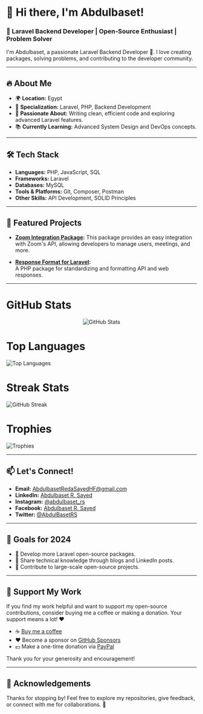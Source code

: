 # 👋 Hi there, I'm Abdulbaset! 

### 🚀 Laravel Backend Developer | Open-Source Enthusiast | Problem Solver
I'm Abdulbaset, a passionate Laravel Backend Developer 🚀. I love creating packages, solving problems, and contributing to the developer community.

---

## 🔥 About Me
- 🌍 **Location:** Egypt  
- 💼 **Specialization:** Laravel, PHP, Backend Development  
- 🎯 **Passionate About:** Writing clean, efficient code and exploring advanced Laravel features.  
- 📚 **Currently Learning:** Advanced System Design and DevOps concepts.  

---

## 🛠 Tech Stack
- **Languages:** PHP, JavaScript, SQL  
- **Frameworks:** Laravel  
- **Databases:** MySQL  
- **Tools & Platforms:** Git, Composer, Postman  
- **Other Skills:** API Development, SOLID Principles  

---

## 🔗 Featured Projects
- **[Zoom Integration Package](https://github.com/AbdulbasetRS/Zoom-Integration):**
  This package provides an easy integration with Zoom's API, allowing developers to manage users, meetings, and more.

- **[Response Format for Laravel](https://github.com/AbdulbasetRS/Response-Format-Trait):**  
  A PHP package for standardizing and formatting API and web responses.
  
---

# GitHub Stats
<div align="center">
  <img src="https://github-readme-stats.vercel.app/api?username=AbdulbasetRS&show_icons=true&theme=dark" alt="GitHub Stats" />
</div>

<!--![GitHub Stats](https://github-readme-stats.vercel.app/api?username=AbdulbasetRS&show_icons=true&theme=dark)-->

# Top Languages
![Top Languages](https://github-readme-stats.vercel.app/api/top-langs/?username=AbdulbasetRS&layout=compact&theme=dark)

# Streak Stats
![GitHub Streak](https://github-readme-streak-stats.herokuapp.com/?user=AbdulbasetRS&theme=dark)

# Trophies
![Trophies](https://github-profile-trophy.vercel.app/?username=AbdulbasetRS&theme=dark&no-bg=true)

<!--
# Activity Graph
![Activity Graph](https://github-readme-activity-graph.cyclic.app/graph?username=AbdulbasetRS&theme=dark)

# Visitors Count
![Visitors](https://visitor-badge.glitch.me/badge?page_id=AbdulbasetRS.AbdulbasetRS)

# Contribution Snake
![Contribution Snake](https://github.com/AbdulbasetRS/AbdulbasetRS/blob/output/github-contribution-grid-snake.svg)

# Achievements
![Achievements](https://github-profile-achievements.vercel.app/api/?username=AbdulbasetRS)

# Dynamic Quotes
![Quote](https://quotes-github-readme.vercel.app/api?type=horizontal&theme=dark)
-->
---

## 📫 Let's Connect!
- **Email:** [AbdulbasetRedaSayedHF@gmail.com](mailto:AbdulbasetRedaSayedHF@gmail.com)  
- **LinkedIn:** [Abdulbaset R. Sayed](https://www.linkedin.com/in/abdulbaset-r-sayed)  
- **Instagram:** [@abdulbaset_rs](https://www.instagram.com/abdulbaset_rs/)  
- **Facebook:** [Abdulbaset R. Sayed](https://www.facebook.com/AbdulBasetRedaSayed/)  
- **Twitter:** [@AbdulBasetRS](https://x.com/AbdulBasetRS)

---

## 🎯 Goals for 2024
- 🔧 Develop more Laravel open-source packages.  
- 📖 Share technical knowledge through blogs and LinkedIn posts.  
- 🤝 Contribute to large-scale open-source projects.  

---

## 🙌 Support My Work
If you find my work helpful and want to support my open-source contributions, consider buying me a coffee or making a donation. Your support means a lot! ❤️

- ☕ [Buy me a coffee](https://buymeacoffee.com/abdulbaset)
- ❤️ Become a sponsor on [GitHub Sponsors](https://github.com/sponsors/AbdulbasetRS)
- 💵 Make a one-time donation via [PayPal](https://paypal.me/abdulbasetrs)

Thank you for your generosity and encouragement! 

---

## 🙏 Acknowledgements
Thanks for stopping by! Feel free to explore my repositories, give feedback, or connect with me for collaborations. 🌟


